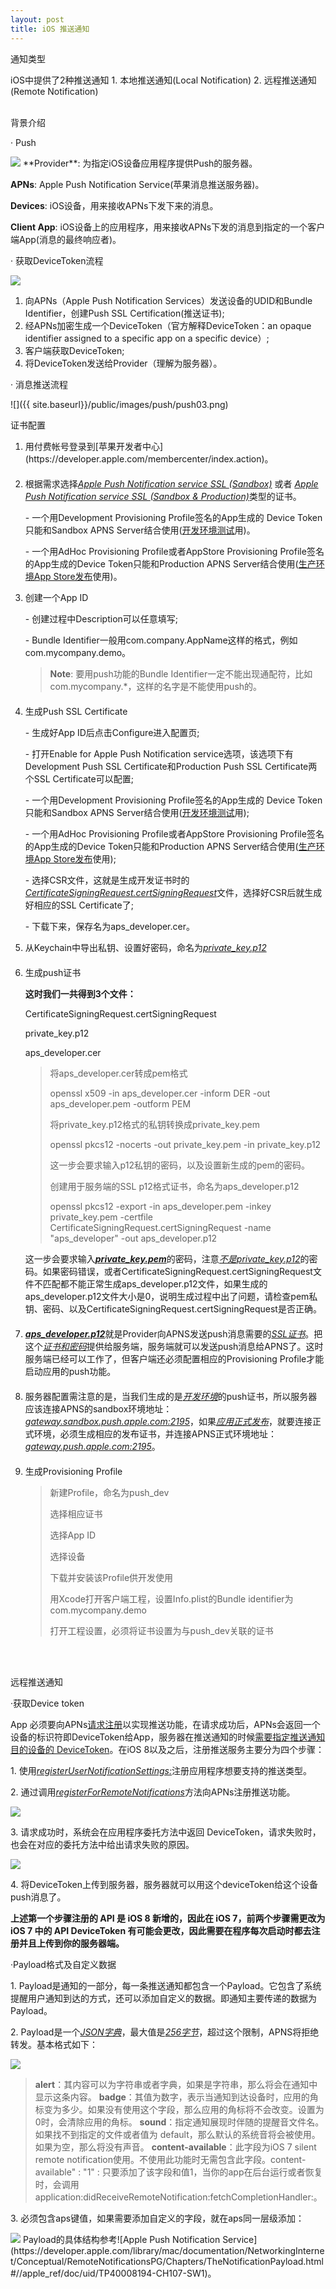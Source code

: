 ```yaml
---
layout: post
title: iOS 推送通知
---
```


<p class="subTitle">通知类型</p>
iOS中提供了2种推送通知
1. 本地推送通知(Local Notification)
2. 远程推送通知(Remote Notification)
<br />
<br />
<p class="subTitle">背景介绍</p>
<p class="listRowTitle">&middot; Push</p>
<img src="{{ site.baseurl}}/public/images/push/push01.png" />
**Provider**: 为指定iOS设备应用程序提供Push的服务器。

**APNs**: Apple Push Notification Service(苹果消息推送服务器)。

**Devices**: iOS设备，用来接收APNs下发下来的消息。

**Client App**: iOS设备上的应用程序，用来接收APNs下发的消息到指定的一个客户端App(消息的最终响应者)。

<p class="listRowTitle">&middot; 获取DeviceToken流程</p>
<img src="{{ site.baseurl}}/public/images/push/push02.png" />
<ol>
    <li>向APNs（Apple Push Notification Services）发送设备的<font class="specialText">UDID</font>和<font class="specialText">Bundle Identifier</font>，创建Push SSL Certification(推送证书);</li>
    <li>经APNs加密生成一个<font class="specialText">DeviceToken</font>（官方解释DeviceToken：an opaque identifier assigned to a specific app on a specific device）;</li>
    <li>客户端获取<font class="specialText">DeviceToken</font>;</li>
    <li>将DeviceToken发送给Provider（理解为服务器）。</li>
</ol>

<p class="listRowTitle">&middot; 消息推送流程</p>
![]({{ site.baseurl}}/public/images/push/push03.png)

<p class="subTitle">证书配置</p>
<ol>
    <li style="margin-bottom: 20px;">用付费帐号登录到[苹果开发者中心](https://developer.apple.com/membercenter/index.action)。</li>
    <li>根据需求选择<i><u>Apple Push Notification service SSL <font class="specialText">(Sandbox)</font></u></i> 或者 <i><u>Apple Push Notification service SSL <font class="specialText">(Sandbox & Production)</font></u></i>类型的证书。
        <p class="indentText">- 一个用Development Provisioning Profile签名的App生成的 Device Token只能和Sandbox APNS Server结合使用(<u>开发环境测试</u>用)。</p>
        <p class="indentText">- 一个用AdHoc Provisioning Profile或者AppStore Provisioning Profile签名的App生成的Device Token只能和Production APNS Server结合使用(<u>生产环境App Store发布</u>使用)。</p>
    </li>
    <li>创建一个App ID
        <p class="indentText">- 创建过程中Description可以任意填写;</p>
        <p class="indentText">- Bundle Identifier一般用com.company.AppName这样的格式，例如com.mycompany.demo。</p>
        <blockquote style="margin-bottom: 20px;">
            <b>Note</b>: 要用push功能的Bundle Identifier一定不能出现通配符，比如com.mycompany.*，这样的名字是不能使用push的。
        </blockquote>
    </li>
    <li>生成Push SSL Certificate
        <p class="indentText">- 生成好App ID后点击Configure进入配置页;</p>
        <p class="indentText">- 打开Enable for Apple Push Notification service选项，该选项下有Development Push SSL Certificate和Production Push SSL Certificate两个SSL Certificate可以配置;</p>
        <p class="indentText">- 一个用Development Provisioning Profile签名的App生成的 Device Token只能和Sandbox APNS Server结合使用(<u>开发环境测试</u>用);</p>
        <p class="indentText">- 一个用AdHoc  Provisioning Profile或者AppStore  Provisioning Profile签名的App生成的Device Token只能和Production APNS Server结合使用(<u>生产环境App Store发布</u>使用);</p>
        <p class="indentText">- 选择CSR文件，这就是生成开发证书时的<i><u>CertificateSigningRequest.certSigningRequest</u></i>文件，选择好CSR后就生成好相应的SSL Certificate了;</p>
        <p class="indentText">- 下载下来，保存名为aps_developer.cer。</p>
    </li>
    <li style="margin-bottom: 20px;">从Keychain中导出私钥、设置好密码，命名为<i><u>private_key.p12</u></i></li>
    <li>生成push证书
        <p class="indentText" style="margin-bottom: 0px;"><b>这时我们一共得到3个文件：</b></p>
        <p class="indentText" style="margin-bottom: 0px;">CertificateSigningRequest.certSigningRequest</p>
        <p class="indentText" style="margin-bottom: 0px;">private_key.p12</p>
        <p class="indentText">aps_developer.cer</p>
        <blockquote>
            <p class="specialText" style="margin-bottom: 0px;">将aps_developer.cer转成pem格式</p>
            <p>openssl x509 -in aps_developer.cer -inform DER -out aps_developer.pem -outform PEM</p>
            <p class="specialText" style="margin-bottom: 0px;">将private_key.p12格式的私钥转换成private_key.pem</p>
            <p style="margin-bottom: 0px;">openssl pkcs12 -nocerts -out private_key.pem -in private_key.p12</p>
            <p>这一步会要求输入p12私钥的密码，以及设置新生成的pem的密码。</p>
            <p class="specialText" style="margin-bottom: 0px;">创建用于服务端的SSL p12格式证书，命名为aps_developer.p12</p>
            <p>openssl pkcs12 -export -in aps_developer.pem -inkey private_key.pem -certfile CertificateSigningRequest.certSigningRequest -name "aps_developer" -out aps_developer.p12</p>
        </blockquote>
        <p style="margin-bottom: 20px;">这一步会要求输入<i><u><b>private_key.pem</b></u></i>的密码，注意<i><u>不是private_key.p12</u></i>的密码。如果密码错误，或者CertificateSigningRequest.certSigningRequest文件不匹配都不能正常生成aps_developer.p12文件，如果生成的aps_developer.p12文件大小是0，说明生成过程中出了问题，请检查pem私钥、密码、以及CertificateSigningRequest.certSigningRequest是否正确。</p>
    </li>
    <li style="margin-bottom: 20px;">
        <i><u><b>aps_developer.p12</b></u></i>就是Provider向APNS发送push消息需要的<i><u>SSL证书</u></i>。把这个<i><u>证书和密码</u></i>提供给服务端，服务端就可以发送push消息给APNS了。这时服务端已经可以工作了，但客户端还必须配置相应的Provisioning Profile才能启动应用的push功能。
    </li>
    <li style="margin-bottom: 20px;">
        服务器配置需注意的是，当我们生成的是<i><u>开发环境</u></i>的push证书，所以服务器应该连接APNS的sandbox环境地址：<i><u>gateway.sandbox.push.apple.com:2195</u></i>，如果<i><u>应用正式发布</u></i>，就要连接正式环境，必须生成相应的发布证书，并连接APNS正式环境地址：<i><u>gateway.push.apple.com:2195</u></i>。
    </li>
    <li>生成Provisioning Profile
        <blockquote>
            <p style="margin-bottom: 0px;">新建Profile，命名为push_dev</p>
            <p style="margin-bottom: 0px;">选择相应证书</p>
            <p style="margin-bottom: 0px;">选择App ID</p>
            <p style="margin-bottom: 0px;">选择设备</p>
            <p style="margin-bottom: 0px;">下载并安装该Profile供开发使用</p>
            <p style="margin-bottom: 0px;">用Xcode打开客户端工程，设置Info.plist的Bundle identifier为com.mycompany.demo</p>
            <p style="margin-bottom: 0px;">打开工程设置，必须将证书设置为与push_dev关联的证书</p>
        </blockquote>
    </li>
</ol>
<br />
<br />
<p class="subTitle">远程推送通知</p>
<p class="listRowTitle">&middot;获取Device token</p>
App 必须要向APNs<u>请求注册</u>以实现推送功能，在请求成功后，APNs会返回一个设备的标识符即DeviceToken给App，服务器在推送通知的时候<u>需要指定推送通知目的设备的 DeviceToken</u>。在iOS 8以及之后，注册推送服务主要分为四个步骤：
<p>1. 使用<i><u>registerUserNotificationSettings:</u></i>注册应用程序想要支持的推送类型。</p>
<p>2. 通过调用<i><u>registerForRemoteNotifications</u></i>方法向APNs注册推送功能。</p>
<img src="{{ site.baseurl}}/public/images/push/push04.png" />
<p>3. 请求成功时，系统会在应用程序委托方法中返回 DeviceToken，请求失败时，也会在对应的委托方法中给出请求失败的原因。</p>
<img src="{{ site.baseurl}}/public/images/push/push05.png" />
<p>4. 将DeviceToken上传到服务器，服务器就可以用这个deviceToken给这个设备push消息了。</p>

**上述第一个步骤注册的 API 是 iOS 8 新增的，因此在 iOS 7，前两个步骤需更改为 iOS 7 中的 API DeviceToken 有可能会更改，因此需要在程序每次启动时都去注册并且上传到你的服务器端。**

<p class="listRowTitle">&middot;Payload格式及自定义数据</p>
<p>1. Payload是通知的一部分，每一条推送通知都包含一个Payload。它包含了系统提醒用户通知到达的方式，还可以添加自定义的数据。即通知主要传递的数据为Payload。</p>
<p>2. Payload是一个<i><u>JSON字典</u></i>，最大值是<i><u>256字节</u></i>，超过这个限制，APNS将拒绝转发。基本格式如下：</p>
<img src="{{ site.baseurl}}/public/images/push/push06.png" />
<blockquote>
    <b>alert</b>：其内容可以为字符串或者字典，如果是字符串，那么将会在通知中显示这条内容。
    <b>badge</b>：其值为数字，表示当通知到达设备时，应用的角标变为多少。如果没有使用这个字段，那么应用的角标将不会改变。设置为0时，会清除应用的角标。
    <b>sound</b>：指定通知展现时伴随的提醒音文件名。如果找不到指定的文件或者值为 default，那么默认的系统音将会被使用。如果为空，那么将没有声音。
    <b>content-available</b>：此字段为iOS 7 silent remote notification使用。不使用此功能时无需包含此字段。<font class="specialText">content-available" : "1" </font>: 只要添加了该字段和<font class="specialText">值1</font>，当你的app在后台运行或者恢复时，会调用<font class="specialText">application:didReceiveRemoteNotification:fetchCompletionHandler:</font>。
</blockquote>

<p>3. 必须包含aps键值，如果需要添加自定义的字段，就在aps同一层级添加：</p>
<img src="{{ site.baseurl}}/public/images/push/push07.png" />
Payload的具体结构参考![Apple Push Notification Service](https://developer.apple.com/library/mac/documentation/NetworkingInternet/Conceptual/RemoteNotificationsPG/Chapters/TheNotificationPayload.html#//apple_ref/doc/uid/TP40008194-CH107-SW1)。




